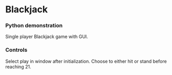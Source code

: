 # Blackjack
### Python demonstration

Single player Blackjack game with GUI.

### Controls

Select play in window after initialization. Choose to either hit or stand before reaching 21.
